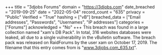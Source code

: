 +++
title = "3djobs Forums"
domain = "https://3djobs.com"
date_breached = "2019-09-25"
date = "2022-05-04"
record_count = "635"
privacy = "Public"
Verified = "True"
hashing = ["vB"]
breached_data = ["Email addresses", "Passwords", "Usernames", "IP addresses"]
categories = ["Forums"]
acknowledged = "No"
+++
This breach was found in a large collection named "xam's DB Pack". In total, 316 websites databases were leaked, all due to a single vulnerability in the vBulletin software. The breach pack was released on RaidForums by the user xam on October 17, 2019. The filename that this entry comes from is "www.3djobs.com_635.txt".
